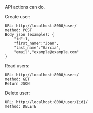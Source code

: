 API actions can do.

Create user:

    URL: http://localhost:8000/user/
    method: POST
    Body json (example): {
        "id":1,
        "first_name":"Joan",
        "last_name":"Garcia",
        "email","example@example.com"   
    }
    
Read users:

    URL: http://localhost:8000/users/
    method: GET
    Return JSON
    
Delete user:

    URL: http://localhost:8000/user/{id}/
    method: DELETE
